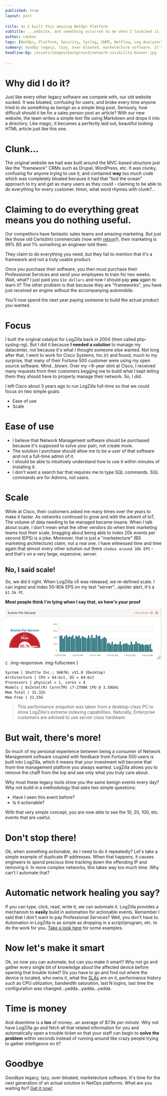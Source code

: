 ```yaml
---
published: true
layout: post

title: So I built this amazing NetOps Platform
subtitle: ...website, and something occurred to me when I launched it.
author: cdukes
tags: [NetOps, Platform, Security, Syslog, SNMP, NetFlow, Log Analyzer]
summary: Goodby legacy, lazy, over-bloated, marketecture software. It's time for the next generation..
headline-bg: /assets/images/background/network-visibility-banner.jpg

---
```





# Why did I do it?
Just like every other legacy software we compete with, our old website sucked.
It was bloated, confusing for users, and broke every time anyone tried to do something as benign as a simple blog post.
Seriously, how difficult should it be for a sales person post an article? With our new website, the team writes a simple text file using Markdown and drops it into a directory. Like magic, it becomes a perfectly laid out, beautiful looking HTML article just like this one.


# Clunk...
The original website we had was built around the MVC-based structure just like the 
"framework" CRMs such as Drupal, WordPress, etc. It was clunky, confusing for anyone trying to use it, and contained **way** too much code which was completely bloated because it had that "boil the ocean" approach to try and get as many
users as they could - claiming to be able to do everything for every customer. Hmm, what word rhymes with clunk?...

# Claiming to do everything great means you do nothing useful.
Our competitors have fantastic sales teams and amazing marketing. But just like those old Certs(tm) commercials (now with [retsyn](http://hsionline.com/2005/03/24/what-the-heck-is-retsyn/)!), their marketing is 99% BS and 1% something an engineer told them.

They claim to do everything you need, but they fail to mention that it's a framework and not a truly usable product.

Once you purchase their software, you then must purchase their Professional Services and send your employees to train for two weeks.
Wait, what? I just paid you `$1m dollars` and now I should pay **you** again to learn it? The other problem is that because they are "frameworks", you have just received an engine without the accompanying automobile.

You'll now spend the next year paying someone to build the actual product you wanted.

# Focus
I built the original catalyst for LogZilla back in 2004 (then called php-syslog-ng). But I did it because **I needed a solution** to manage my datacenter, not because it's what I thought someone else wanted. Not long after that, I went to work for Cisco Systems, Inc.(r) and found, much to my surprise, that many of their Fortune 500 customer were using my open source software. Mind...blown. Over my ~9-year stint at Cisco, I received many requests from their customers begging me to build what I kept telling them they should have to properly manage their network. So, I did.

I left Cisco about 3 years ago to run LogZilla full-time so that we could focus on two simple goals:

* Ease of use
* Scale

# Ease of use
* I believe that Network Management software should be purchased because it's supposed to solve your pain, not create more.
* The solution I purchase should allow me to be a user of that software and not a full-time admin of it.
* I should be able to intuitively understand how to use it within minutes of installing it.
* I don't want a search bar that requires me to type SQL commands. SQL commands are for Admins, not users.

# Scale
While at Cisco, their customers asked me many times over the years to make it faster. As networks continued to grow and with the advent of IoT, 
The volume of data needing to be managed became insane. When I talk about scale, I don't mean what the other vendors do when their marketing teams tout their scale, bragging about being able to index 20k events per second (EPS) is a joke. Moreover, that is just a "marketecture" (BS marketing architecture) claim, not a real one.
I have witnessed time and time again that almost every other solution out there `chokes around 10k EPS` - and that's on a very large, expensive, server.

## No, I said scale!
So, we did it right. When LogZilla v5 was released, we re-defined scale. I can ingest and index 50-80k EPS on my test "server"...spoiler alert, it's a `$1.5k PC`.

**Most people think I'm lying when I say that, so here's your proof**

![50keps](/assets/images/blog/post_images/so-i-built-this-amazing-netops-platform/50k-eps-on-a-pc.png){: .img-responsive .img-fullscreen }

	System | Shuttle Inc.; SH67H; vV1.0 (Desktop)
	Architecture | CPU = 64-bit, OS = 64-bit
	Processors | physical = 1, cores = 4
	Models | 8xIntel(R) Core(TM) i7-2700K CPU @ 3.50GHz
	Mem Total | 31.32G
	Mem Free | 21.55G

>This performance snapshot was taken from a desktop-class PC to show LogZilla's extreme indexing capabilities. Naturally, Enterprise customers are advised to use server class hardware.


# But wait, there's more!
So much of my personal experience between being a consumer of Network Management software coupled with feedback from Fortune 500 users is built into LogZilla, which it means that your investment will become that front-line management platform you always wanted.
LogZilla allows you to remove the chaff from the top and see only what you truly care about. 

Why must these legacy tools show you the same benign events every day? Why not build in a methodology that asks two simple questions:

* Have I seen this event before?
* Is it actionable?

With that very simple concept, you are now able to see the 10, 20, 100, etc. events that are useful.

# Don't stop there!
Ok, when something *actionable*, do I need to do it repeatedly? Let's take a simple example of duplicate IP addresses.
When that happens, it causes engineers to spend precious time tracking down the offending IP and removing it. In more complex networks, this takes way too much time.
Why can't I automate that? 


# Automatic network healing you say?
If you can type, click, read, write it, we can automate it. LogZilla provides a mechanism to **easily** build in automation for actionable events. Remember I said that I don't want to pay Professional Services? Well, you don't have to. Automation in LogZilla is as simple as dropping in a script/program, etc. to do the work for you. [Take a look here](https://github.com/logzilla/extras) for some examples.

# Now let's make it smart
Ok, so now you can automate, but can you make it smart? Why not go and gather every single bit of knowledge about the affected device before opening that trouble ticket?
Do you have to go and find out where the device is located, who owns it, what the [SLAs](https://en.wikipedia.org/wiki/Service-level_agreement) are on it, performance history such as CPU utilization, bandwidth saturation, last N logins, last time the configuration was changed...yadda...yadda...yadda.

# Time is money
And downtime is a **ton** of money...an average of $7.9k *per minute*. Why not have LogZilla go and fetch all that related information for you and automatically open a trouble ticket so that your staff can begin to **solve the problem** within seconds instead of running around like crazy people trying to gather intelligence on it?

# Goodbye
Goodbye legacy, lazy, over-bloated, marketecture software. It's time for the next generation of an actual solution in NetOps platforms. What are you waiting for? [Get it now!](/download.html)




